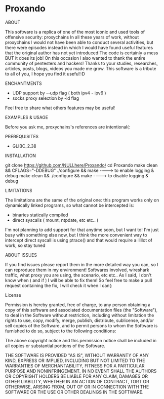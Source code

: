 # Proxando



ABOUT


This software is a replica of one of the most iconic and used tools of offensive security: proxychains
In all these years of work, without proxychains I would not have been able to conduct several activities, but there were episodes instead in which I would have found useful features that the original author has not yet introduced
The code is certainly a mess BUT it does its job! 
On this occasion I also wanted to thank the entire community of pentesters and hackers! Thanks to your studies, researches, articles, posts, blogs, videos you made me grow. This software is a tribute to all of you, I hope you find it useful!:D

ENCHANTMENTS

- UDP support by --udp flag ( both ipv4 - ipv6 )
- socks proxy selection by -id flag

Feel free to share what others features may be useful!




EXAMPLES & USAGE

Before you ask me, proxychains's references are intentional(:







PREREQUISITES

- GLIBC_2.38



INSTALLATION

git clone https://github.com/NULLhere/Proxando/
cd Proxando
make clean && CFLAGS="-DDEBUG" ./configure && make ----> to enable logging & debug
make clean && ./configure && make		               ----> to disable logging & debug


LIMITATIONS

The limitations are the same of the original one: this program works only on dynamically linked programs, so what cannot be intercepted is:
- binaries statically compiled
- direct syscalls ( mount, ntpdate, etc etc.. )

I'm not planning to add support for that anytime soon, but I want to!
I'm just busy with something else now, but I think the more convenient way to intercept direct syscall is using ptrace() and that would require a lllllot of work, so stay tuned



ABOUT ISSUES

If you find issues please report them in the more detailed way you can, so I can reproduce them in my environment! Softwares involved, wireshark traffic, what proxy you are using, the scenario, etc etc.. 
As I said, I don't know when ( and if ) I will be able to fix them! So feel free to make a pull request containing the fix, I will check it when I can(:




License

Permission is hereby granted, free of charge, to any person obtaining a copy
of this software and associated documentation files (the "Software"), to deal
in the Software without restriction, including without limitation the rights
to use, copy, modify, merge, publish, distribute, sublicense, and/or sell
copies of the Software, and to permit persons to whom the Software is
furnished to do so, subject to the following conditions:

The above copyright notice and this permission notice shall be included in all
copies or substantial portions of the Software.

THE SOFTWARE IS PROVIDED "AS IS", WITHOUT WARRANTY OF ANY KIND, EXPRESS OR
IMPLIED, INCLUDING BUT NOT LIMITED TO THE WARRANTIES OF MERCHANTABILITY,
FITNESS FOR A PARTICULAR PURPOSE AND NONINFRINGEMENT. IN NO EVENT SHALL THE
AUTHORS OR COPYRIGHT HOLDERS BE LIABLE FOR ANY CLAIM, DAMAGES OR OTHER
LIABILITY, WHETHER IN AN ACTION OF CONTRACT, TORT OR OTHERWISE, ARISING FROM,
OUT OF OR IN CONNECTION WITH THE SOFTWARE OR THE USE OR OTHER DEALINGS IN THE
SOFTWARE.
